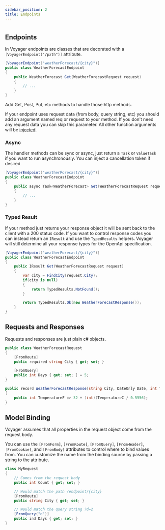 ```yaml
---
sidebar_position: 2
title: Endpoints
---
```


#

## Endpoints

In Voyager endpoints are classes that are decorated with a `[VoyagerEndpoint("/path")]` attribute.

```cs
[VoyagerEndpoint("weatherForecast/{city}")]
public class WeatherForecastEndpoint
{
    public WeatherForecast Get(WeatherForecastRequest request)
    {
        // ...
    }
}
```

Add Get, Post, Put, etc methods to handle those http methods.

If your endpoint uses request data (from body, query string, etc) you should add an argument named req or request to your method. If you don't need any request data you can skip this parameter. All other function arguments will be [injected](dependency-injection).

### Async

The handler methods can be sync or async, just return a `Task` or `ValueTask` if you want to run asynchronously. You can inject a cancellation token if desired.

```cs
[VoyagerEndpoint("weatherForecast/{city}")]
public class WeatherForecastEndpoint
{
    public async Task<WeatherForecast> Get(WeatherForecastRequest request, CancellationToken cancellationToken)
    {
        // ...
    }
}
```

### Typed Result

If your method just returns your response object it will be sent back to the client with a 200 status code. If you want to control response codes you can instead return an `IResult` and use the `TypedResults` helpers. Voyager will still determine all your response types for the OpenApi specification.

```cs
[VoyagerEndpoint("weatherForecast/{city}")]
public class WeatherForecastEndpoint
{
    public IResult Get(WeatherForecastRequest request)
    {
        var city = FindCity(request.City);
        if(city is null)
        {
            return TypedResults.NotFound();
        }

        return TypedResults.Ok(new WeatherForecastResponse());
    }
}
```

## Requests and Responses

Requests and responses are just plain c# objects.

```cs
public class WeatherForecastRequest
{
    [FromRoute]
    public required string City { get; set; }

    [FromQuery]
    public int Days { get; set; } = 5;
}

public record WeatherForecastResponse(string City, DateOnly Date, int TemperatureC, string? Summary)
{
    public int TemperatureF => 32 + (int)(TemperatureC / 0.5556);
}
```

## Model Binding

Voyager assumes that all properties in the request object come from the request body.

You can use the `[FromForm]`, `[FromRoute]`, `[FromQuery]`, `[FromHeader]`, `[FromCookie]`, and `[FromBody]` attributes to control where to bind values from. You can customize the name from the binding source by passing a string to the attribute.

```cs
class MyRequest
{
    // Comes from the request body
    public int Count { get; set; }

    // Would match the path /endpoint/{city}
    [FromRoute]
    public string City { get; set; }

    // Would match the query string ?d=2
    [FromQuery("d")]
    public ind Days { get; set; }
}
```
